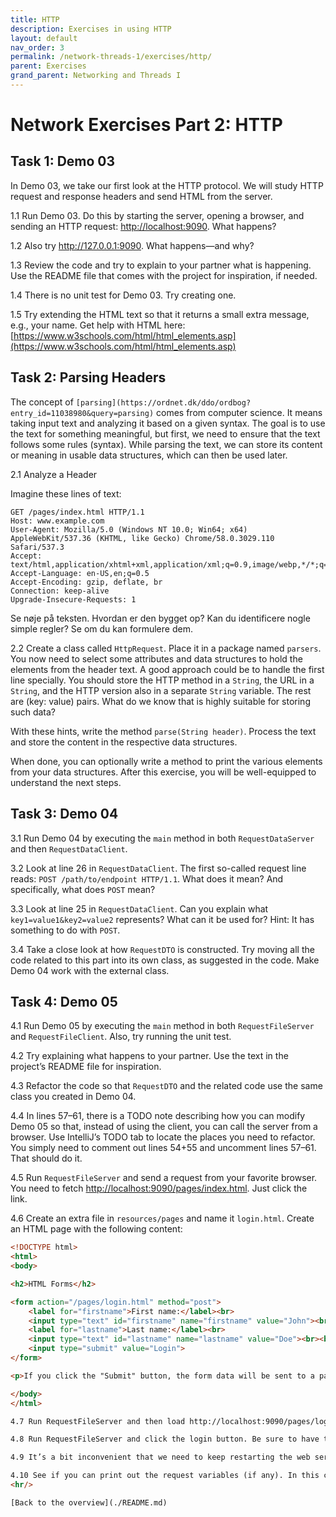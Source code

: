 ```yaml
---
title: HTTP
description: Exercises in using HTTP
layout: default
nav_order: 3
permalink: /network-threads-1/exercises/http/
parent: Exercises
grand_parent: Networking and Threads I
---
```

# Network Exercises Part 2: HTTP

## Task 1: Demo 03

In Demo 03, we take our first look at the HTTP protocol. We will study HTTP request and response headers and send HTML from the server.

1.1 Run Demo 03. Do this by starting the server, opening a browser, and sending an HTTP request: <http://localhost:9090>. What happens?

1.2 Also try <http://127.0.0.1:9090>. What happens—and why?

1.3 Review the code and try to explain to your partner what is happening. Use the README file that comes with the project for inspiration, if needed.

1.4 There is no unit test for Demo 03. Try creating one.

1.5 Try extending the HTML text so that it returns a small extra message, e.g., your name. Get help with HTML here: [https://www.w3schools.com/html/html_elements.asp](https://www.w3schools.com/html/html_elements.asp)

## Task 2: Parsing Headers

The concept of `[parsing](https://ordnet.dk/ddo/ordbog?entry_id=11038980&query=parsing)` comes from computer science. It means taking input text and analyzing it based on a given syntax. The goal is to use the text for something meaningful, but first, we need to ensure that the text follows some rules (syntax). While parsing the text, we can store its content or meaning in usable data structures, which can then be used later.

2.1 Analyze a Header

Imagine these lines of text:

```text
GET /pages/index.html HTTP/1.1
Host: www.example.com
User-Agent: Mozilla/5.0 (Windows NT 10.0; Win64; x64) AppleWebKit/537.36 (KHTML, like Gecko) Chrome/58.0.3029.110 Safari/537.3
Accept: text/html,application/xhtml+xml,application/xml;q=0.9,image/webp,*/*;q=0.8
Accept-Language: en-US,en;q=0.5
Accept-Encoding: gzip, deflate, br
Connection: keep-alive
Upgrade-Insecure-Requests: 1
````

Se nøje på teksten. Hvordan er den bygget op? Kan du identificere nogle simple regler? Se om du kan formulere dem.

2.2 Create a class called `HttpRequest`. Place it in a package named `parsers`. You now need to select some attributes and data structures to hold the elements from the header text. A good approach could be to handle the first line specially. You should store the HTTP method in a `String`, the URL in a `String`, and the HTTP version also in a separate `String` variable. The rest are (key: value) pairs. What do we know that is highly suitable for storing such data?

With these hints, write the method `parse(String header)`. Process the text and store the content in the respective data structures.

When done, you can optionally write a method to print the various elements from your data structures. After this exercise, you will be well-equipped to understand the next steps.

## Task 3: Demo 04

3.1 Run Demo 04 by executing the `main` method in both `RequestDataServer` and then `RequestDataClient`.

3.2 Look at line 26 in `RequestDataClient`. The first so-called request line reads: `POST /path/to/endpoint HTTP/1.1`. What does it mean? And specifically, what does `POST` mean?

3.3 Look at line 25 in `RequestDataClient`. Can you explain what `key1=value1&key2=value2` represents? What can it be used for? Hint: It has something to do with `POST`.

3.4 Take a close look at how `RequestDTO` is constructed. Try moving all the code related to this part into its own class, as suggested in the code. Make Demo 04 work with the external class.

## Task 4: Demo 05

4.1 Run Demo 05 by executing the `main` method in both `RequestFileServer` and `RequestFileClient`. Also, try running the unit test.

4.2 Try explaining what happens to your partner. Use the text in the project’s README file for inspiration.

4.3 Refactor the code so that `RequestDTO` and the related code use the same class you created in Demo 04.

4.4 In lines 57–61, there is a TODO note describing how you can modify Demo 05 so that, instead of using the client, you can call the server from a browser. Use IntelliJ’s TODO tab to locate the places you need to refactor. You simply need to comment out lines 54+55 and uncomment lines 57–61. That should do it.

4.5 Run `RequestFileServer` and send a request from your favorite browser. You need to fetch [http://localhost:9090/pages/index.html](http://localhost:9090/pages/index.html). Just click the link.

4.6 Create an extra file in `resources/pages` and name it `login.html`. Create an HTML page with the following content:

```html
<!DOCTYPE html>
<html>
<body>

<h2>HTML Forms</h2>

<form action="/pages/login.html" method="post">
    <label for="firstname">First name:</label><br>
    <input type="text" id="firstname" name="firstname" value="John"><br>
    <label for="lastname">Last name:</label><br>
    <input type="text" id="lastname" name="lastname" value="Doe"><br><br>
    <input type="submit" value="Login">
</form>

<p>If you click the "Submit" button, the form data will be sent to a page called "/pages/login.html".</p>

</body>
</html>

4.7 Run RequestFileServer and then load http://localhost:9090/pages/login.html in your browser. What happens?

4.8 Run RequestFileServer and click the login button. Be sure to have the "Network" tab open in the browser's developer tools. Check the various headers and payload. What do you see?

4.9 It’s a bit inconvenient that we need to keep restarting the web server—i.e., Demo 05 RequestFileServer. See if you can let it remain open and wait for multiple requests, similar to our EchoServer in Demo 02.

4.10 See if you can print out the request variables (if any). In this case, `firstname=john&lastname=doe`.
<hr/>

[Back to the overview](./README.md)
